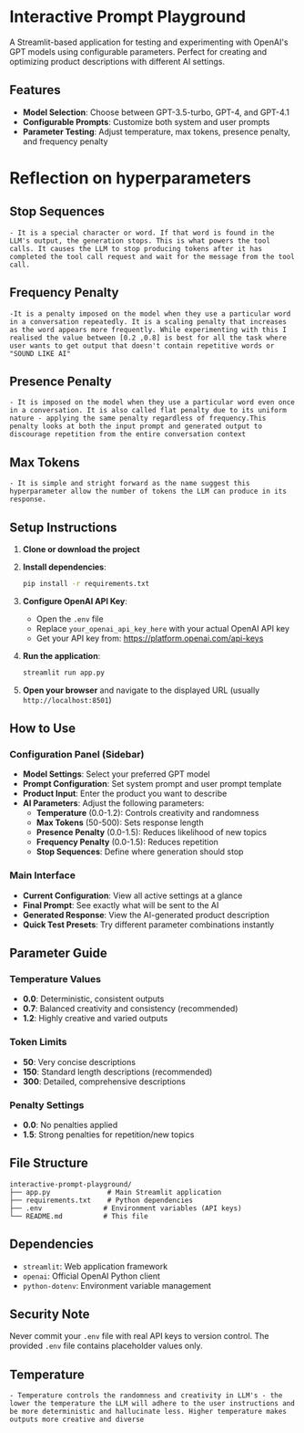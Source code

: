 # Interactive Prompt Playground

A Streamlit-based application for testing and experimenting with OpenAI's GPT models using configurable parameters. Perfect for creating and optimizing product descriptions with different AI settings.

## Features

- **Model Selection**: Choose between GPT-3.5-turbo, GPT-4, and GPT-4.1
- **Configurable Prompts**: Customize both system and user prompts
- **Parameter Testing**: Adjust temperature, max tokens, presence penalty, and frequency penalty



# Reflection on hyperparameters

## Stop Sequences
    - It is a special character or word. If that word is found in the LLM's output, the generation stops. This is what powers the tool calls. It causes the LLM to stop producing tokens after it has completed the tool call request and wait for the message from the tool call.   
## Frequency Penalty
    -It is a penalty imposed on the model when they use a particular word in a conversation repeatedly. It is a scaling penalty that increases as the word appears more frequently. While experimenting with this I realised the value between [0.2 ,0.8] is best for all the task where user wants to get output that doesn't contain repetitive words or "SOUND LIKE AI"
## Presence Penalty
    - It is imposed on the model when they use a particular word even once in a conversation. It is also called flat penalty due to its uniform nature - applying the same penalty regardless of frequency.This penalty looks at both the input prompt and generated output to discourage repetition from the entire conversation context  
## Max Tokens 
    - It is simple and stright forward as the name suggest this hyperparameter allow the number of tokens the LLM can produce in its response.

## Setup Instructions

1. **Clone or download the project**
2. **Install dependencies**:
   ```bash
   pip install -r requirements.txt
   ```

3. **Configure OpenAI API Key**:
   - Open the `.env` file
   - Replace `your_openai_api_key_here` with your actual OpenAI API key
   - Get your API key from: https://platform.openai.com/api-keys

4. **Run the application**:
   ```bash
   streamlit run app.py
   ```

5. **Open your browser** and navigate to the displayed URL (usually `http://localhost:8501`)

## How to Use

### Configuration Panel (Sidebar)
- **Model Settings**: Select your preferred GPT model
- **Prompt Configuration**: Set system prompt and user prompt template
- **Product Input**: Enter the product you want to describe
- **AI Parameters**: Adjust the following parameters:
  - **Temperature** (0.0-1.2): Controls creativity and randomness
  - **Max Tokens** (50-500): Sets response length
  - **Presence Penalty** (0.0-1.5): Reduces likelihood of new topics
  - **Frequency Penalty** (0.0-1.5): Reduces repetition
  - **Stop Sequences**: Define where generation should stop

### Main Interface
- **Current Configuration**: View all active settings at a glance
- **Final Prompt**: See exactly what will be sent to the AI
- **Generated Response**: View the AI-generated product description
- **Quick Test Presets**: Try different parameter combinations instantly

## Parameter Guide

### Temperature Values
- **0.0**: Deterministic, consistent outputs
- **0.7**: Balanced creativity and consistency (recommended)
- **1.2**: Highly creative and varied outputs

### Token Limits
- **50**: Very concise descriptions
- **150**: Standard length descriptions (recommended)
- **300**: Detailed, comprehensive descriptions

### Penalty Settings
- **0.0**: No penalties applied
- **1.5**: Strong penalties for repetition/new topics


## File Structure

```
interactive-prompt-playground/
├── app.py              # Main Streamlit application
├── requirements.txt    # Python dependencies
├── .env               # Environment variables (API keys)
└── README.md          # This file
```

## Dependencies

- `streamlit`: Web application framework
- `openai`: Official OpenAI Python client
- `python-dotenv`: Environment variable management

## Security Note

Never commit your `.env` file with real API keys to version control. The provided `.env` file contains placeholder values only.

## Temperature
    - Temperature controls the randomness and creativity in LLM's - the lower the temperature the LLM will adhere to the user instructions and be more deterministic and hallucinate less. Higher temperature makes outputs more creative and diverse
